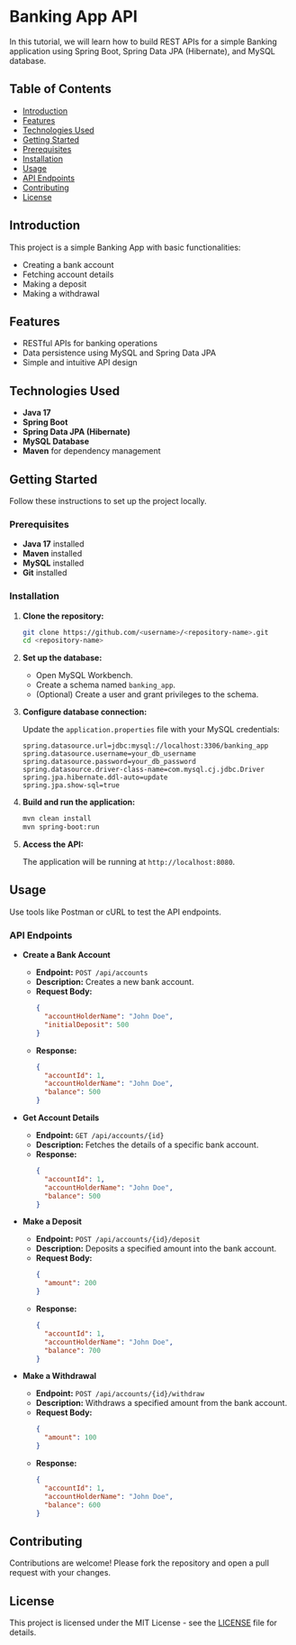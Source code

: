 # Banking App API

In this tutorial, we will learn how to build REST APIs for a simple Banking application using Spring Boot, Spring Data JPA (Hibernate), and MySQL database.

## Table of Contents

- [Introduction](#introduction)
- [Features](#features)
- [Technologies Used](#technologies-used)
- [Getting Started](#getting-started)
- [Prerequisites](#prerequisites)
- [Installation](#installation)
- [Usage](#usage)
- [API Endpoints](#api-endpoints)
- [Contributing](#contributing)
- [License](#license)

## Introduction

This project is a simple Banking App with basic functionalities:
- Creating a bank account
- Fetching account details
- Making a deposit
- Making a withdrawal

## Features

- RESTful APIs for banking operations
- Data persistence using MySQL and Spring Data JPA
- Simple and intuitive API design

## Technologies Used

- **Java 17**
- **Spring Boot**
- **Spring Data JPA (Hibernate)**
- **MySQL Database**
- **Maven** for dependency management

## Getting Started

Follow these instructions to set up the project locally.

### Prerequisites

- **Java 17** installed
- **Maven** installed
- **MySQL** installed
- **Git** installed

### Installation

1. **Clone the repository:**

    ```bash
    git clone https://github.com/<username>/<repository-name>.git
    cd <repository-name>
    ```

2. **Set up the database:**

    - Open MySQL Workbench.
    - Create a schema named `banking_app`.
    - (Optional) Create a user and grant privileges to the schema.

3. **Configure database connection:**

    Update the `application.properties` file with your MySQL credentials:

    ```properties
    spring.datasource.url=jdbc:mysql://localhost:3306/banking_app
    spring.datasource.username=your_db_username
    spring.datasource.password=your_db_password
    spring.datasource.driver-class-name=com.mysql.cj.jdbc.Driver
    spring.jpa.hibernate.ddl-auto=update
    spring.jpa.show-sql=true
    ```

4. **Build and run the application:**

    ```bash
    mvn clean install
    mvn spring-boot:run
    ```

5. **Access the API:**

    The application will be running at `http://localhost:8080`.

## Usage

Use tools like Postman or cURL to test the API endpoints.

### API Endpoints

- **Create a Bank Account**
    - **Endpoint:** `POST /api/accounts`
    - **Description:** Creates a new bank account.
    - **Request Body:**
      ```json
      {
        "accountHolderName": "John Doe",
        "initialDeposit": 500
      }
      ```
    - **Response:**
      ```json
      {
        "accountId": 1,
        "accountHolderName": "John Doe",
        "balance": 500
      }
      ```

- **Get Account Details**
    - **Endpoint:** `GET /api/accounts/{id}`
    - **Description:** Fetches the details of a specific bank account.
    - **Response:**
      ```json
      {
        "accountId": 1,
        "accountHolderName": "John Doe",
        "balance": 500
      }
      ```

- **Make a Deposit**
    - **Endpoint:** `POST /api/accounts/{id}/deposit`
    - **Description:** Deposits a specified amount into the bank account.
    - **Request Body:**
      ```json
      {
        "amount": 200
      }
      ```
    - **Response:**
      ```json
      {
        "accountId": 1,
        "accountHolderName": "John Doe",
        "balance": 700
      }
      ```

- **Make a Withdrawal**
    - **Endpoint:** `POST /api/accounts/{id}/withdraw`
    - **Description:** Withdraws a specified amount from the bank account.
    - **Request Body:**
      ```json
      {
        "amount": 100
      }
      ```
    - **Response:**
      ```json
      {
        "accountId": 1,
        "accountHolderName": "John Doe",
        "balance": 600
      }
      ```

## Contributing

Contributions are welcome! Please fork the repository and open a pull request with your changes.

## License

This project is licensed under the MIT License - see the [LICENSE](LICENSE) file for details.
